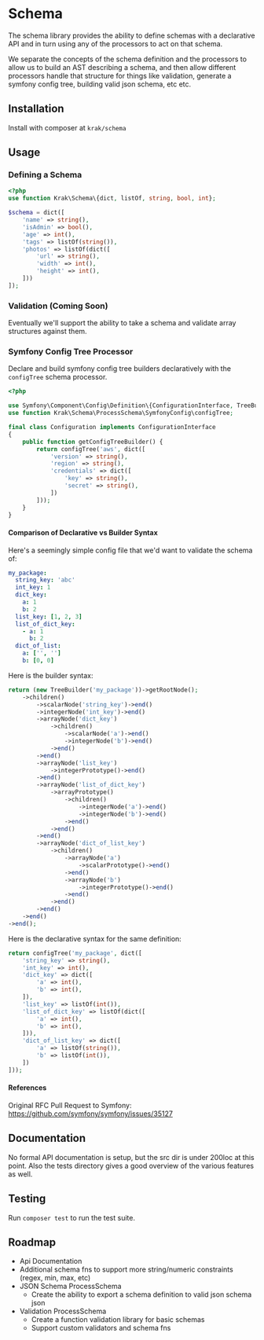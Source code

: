 # Schema

The schema library provides the ability to define schemas with a declarative API and in turn using any of the processors to act on that schema.

We separate the concepts of the schema definition and the processors to allow us to build an AST describing a schema, and then allow different processors handle that structure for things like validation, generate a symfony config tree, building valid json schema, etc etc.

## Installation

Install with composer at `krak/schema`

## Usage

### Defining a Schema

```php
<?php
use function Krak\Schema\{dict, listOf, string, bool, int};

$schema = dict([
    'name' => string(),
    'isAdmin' => bool(),
    'age' => int(),
    'tags' => listOf(string()),
    'photos' => listOf(dict([
        'url' => string(),
        'width' => int(),
        'height' => int(),
    ]))
]);
```

### Validation (Coming Soon)

Eventually we'll support the ability to take a schema and validate array structures against them.

### Symfony Config Tree Processor

Declare and build symfony config tree builders declaratively with the `configTree` schema processor.

```php
<?php

use Symfony\Component\Config\Definition\{ConfigurationInterface, TreeBuilder};
use function Krak\Schema\ProcessSchema\SymfonyConfig\configTree;

final class Configuration implements ConfigurationInterface
{
    public function getConfigTreeBuilder() {
        return configTree('aws', dict([
            'version' => string(),
            'region' => string(),
            'credentials' => dict([
                'key' => string(),
                'secret' => string(),
            ])
        ]));
    }
}
```

#### Comparison of Declarative vs Builder Syntax

Here's a seemingly simple config file that we'd want to validate the schema of:

```yaml
my_package:
  string_key: 'abc'
  int_key: 1
  dict_key:
    a: 1
    b: 2
  list_key: [1, 2, 3]
  list_of_dict_key:
    - a: 1
      b: 2
  dict_of_list:
    a: ['', '']
    b: [0, 0]
```

Here is the builder syntax:

```php
return (new TreeBuilder('my_package'))->getRootNode();
    ->children()
        ->scalarNode('string_key')->end()
        ->integerNode('int_key')->end()
        ->arrayNode('dict_key')
            ->children()
                ->scalarNode('a')->end()
                ->integerNode('b')->end()
            ->end()
        ->end()
        ->arrayNode('list_key')
            ->integerPrototype()->end()
        ->end()
        ->arrayNode('list_of_dict_key')
            ->arrayPrototype()
                ->children()
                    ->integerNode('a')->end()
                    ->integerNode('b')->end()
                ->end()
            ->end()
        ->end()
        ->arrayNode('dict_of_list_key')
            ->children()
                ->arrayNode('a')
                    ->scalarPrototype()->end()
                ->end()
                ->arrayNode('b')
                    ->integerPrototype()->end()
                ->end()
            ->end()
        ->end()
    ->end()
->end();
```

Here is the declarative syntax for the same definition:

```php
return configTree('my_package', dict([
    'string_key' => string(),
    'int_key' => int(),
    'dict_key' => dict([
        'a' => int(),
        'b' => int(),
    ]),
    'list_key' => listOf(int()),
    'list_of_dict_key' => listOf(dict([
        'a' => int(),
        'b' => int(),
    ])),
    'dict_of_list_key' => dict([
        'a' => listOf(string()),
        'b' => listOf(int()),
    ])
]));
```

#### References

Original RFC Pull Request to Symfony: https://github.com/symfony/symfony/issues/35127

## Documentation

No formal API documentation is setup, but the src dir is under 200loc at this point. Also the tests directory gives a good overview of the various features as well.

## Testing

Run `composer test` to run the test suite.

## Roadmap

- Api Documentation
- Additional schema fns to support more string/numeric constraints (regex, min, max, etc)
- JSON Schema ProcessSchema
  - Create the ability to export a schema definition to valid json schema json
- Validation ProcessSchema
  - Create a function validation library for basic schemas
  - Support custom validators and schema fns
